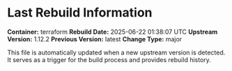 # Last Rebuild Information

**Container:** terraform
**Rebuild Date:** 2025-06-22 01:38:07 UTC
**Upstream Version:** 1.12.2
**Previous Version:** latest
**Change Type:** major

This file is automatically updated when a new upstream version is detected.
It serves as a trigger for the build process and provides rebuild history.

